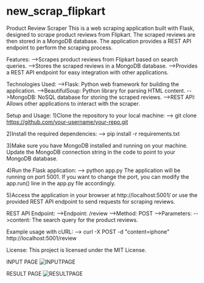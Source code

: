 # new_scrap_flipkart
Product Review Scraper
This is a web scraping application built with Flask, designed to scrape product reviews from Flipkart. The scraped reviews are then stored in a MongoDB database. The application provides a REST API endpoint to perform the scraping process.

Features:
-->Scrapes product reviews from Flipkart based on search queries.
-->Stores the scraped reviews in a MongoDB database.
-->Provides a REST API endpoint for easy integration with other applications.

Technologies Used:
-->Flask: Python web framework for building the application.
-->BeautifulSoup: Python library for parsing HTML content.
-->MongoDB: NoSQL database for storing the scraped reviews.
-->REST API: Allows other applications to interact with the scraper.

Setup and Usage:
1)Clone the repository to your local machine:
-->  git clone https://github.com/your-username/your-repo.git

2)Install the required dependencies:
-->  pip install -r requirements.txt

3)Make sure you have MongoDB installed and running on your machine. Update the MongoDB connection string in the code to point to your MongoDB database.

4)Run the Flask application:
-->  python app.py
The application will be running on port 5001. If you want to change the port, you can modify the app.run() line in the app.py file accordingly.

5)Access the application in your browser at http://localhost:5001/ or use the provided REST API endpoint to send requests for scraping reviews.

REST API Endpoint:
-->Endpoint: /review
-->Method: POST
-->Parameters:
-->content: The search query for the product reviews.

Example usage with cURL:
-->  curl -X POST -d "content=iphone" http://localhost:5001/review

License:
This project is licensed under the MIT License.

INPUT PAGE
![INPUTPAGE](https://github.com/suryanshchhn/new_scrap_flipkart/assets/123889322/226e82d0-58a9-4749-aee5-55c01188a1de)

RESULT PAGE
![RESULTPAGE](https://github.com/suryanshchhn/new_scrap_flipkart/assets/123889322/8a7e767f-9991-4a9e-8f6e-343d59df099b)


